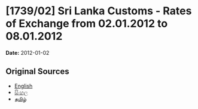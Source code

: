 # [1739/02] Sri Lanka Customs - Rates of Exchange from 02.01.2012 to 08.01.2012

**Date:** 2012-01-02

## Original Sources

- [English](https://documents.gov.lk/view/extra-gazettes/2012/1/1739-02_E.pdf)
- [සිංහල](https://documents.gov.lk/view/extra-gazettes/2012/1/1739-02_S.pdf)
- [தமிழ்](https://documents.gov.lk/view/extra-gazettes/2012/1/1739-02_T.pdf)
